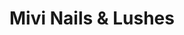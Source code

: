 ---
title: "Mivi Nails & Lushes"
url: /buchholz-in-der-nordheide/mivi-nails-und-lushes/
shop: Kosmetik
---